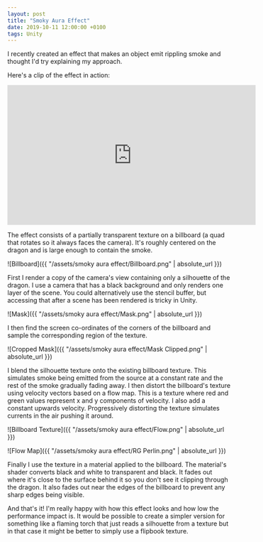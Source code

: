 ```yaml
---
layout: post
title: "Smoky Aura Effect"
date: 2019-10-11 12:00:00 +0100
tags: Unity
---
```

I recently created an effect that makes an object emit rippling smoke and thought I'd try explaining my approach.

Here's a clip of the effect in action:

<iframe width="560" height="315" src="https://www.youtube.com/embed/FmKtzEKQUMA" frameborder="0" allow="accelerometer; autoplay; encrypted-media; gyroscope; picture-in-picture" allowfullscreen></iframe>

The effect consists of a partially transparent texture on a billboard (a quad that rotates so it always faces the camera). It's roughly centered on the dragon and is large enough to contain the smoke.

![Billboard]({{ "/assets/smoky aura effect/Billboard.png" | absolute_url }})

First I render a copy of the camera's view containing only a silhouette of the dragon. I use a camera that has a black background and only renders one layer of the scene. You could alternatively use the stencil buffer, but accessing that after a scene has been rendered is tricky in Unity.

![Mask]({{ "/assets/smoky aura effect/Mask.png" | absolute_url }})

I then find the screen co-ordinates of the corners of the billboard and sample the corresponding region of the texture.

![Cropped Mask]({{ "/assets/smoky aura effect/Mask Clipped.png" | absolute_url }})

I blend the silhouette texture onto the existing billboard texture. This simulates smoke being emitted from the source at a constant rate and the rest of the smoke gradually fading away. I then distort the billboard's texture using velocity vectors based on a flow map. This is a texture where red and green values represent x and y components of velocity. I also add a constant upwards velocity. Progressively distorting the texture simulates currents in the air pushing it around.

![Billboard Texture]({{ "/assets/smoky aura effect/Flow.png" | absolute_url }})

![Flow Map]({{ "/assets/smoky aura effect/RG Perlin.png" | absolute_url }})

Finally I use the texture in a material applied to the billboard. The material's shader converts black and white to transparent and black. It fades out where it's close to the surface behind it so you don't see it clipping through the dragon. It also fades out near the edges of the billboard to prevent any sharp edges being visible.

And that's it! I'm really happy with how this effect looks and how low the performance impact is. It would be possible to create a simpler version for something like a flaming torch that just reads a silhouette from a texture but in that case it might be better to simply use a flipbook texture.